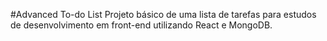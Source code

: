 #Advanced To-do List
Projeto básico de uma lista de tarefas para estudos de desenvolvimento em front-end utilizando React e MongoDB.

